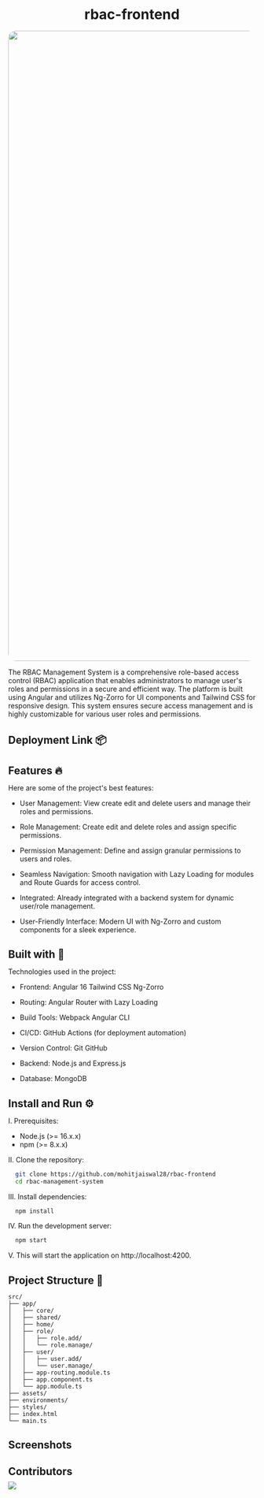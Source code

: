 <h1 align="center" id="title" style="margin-bottom: 1rem">rbac-frontend</h1>

<p align="center"><img src="https://socialify.git.ci/mohitjaiswal28/rbac-frontend/image?description=1&amp;descriptionEditable=A%20secure%20app%20with%20role-based%20access%20control%2C%20built%20using%20Angular%2016%2C%20Ng-Zorro%2C%20Tailwind%20CSS%2C%20Node.js%2C%20Express.js%2C%20and%20MongoDB%2C%20featuring%20lazy%20loading%20and%20GitHub%20Actions%20for%20automated%20deployment.&amp;name=1&amp;owner=1&amp;pattern=Solid&amp;theme=Light" alt="project-image" style="border-radius: 1rem; width: 80rem"></p>

<p id="description">The RBAC Management System is a comprehensive role-based access control (RBAC) application that enables administrators to manage user's roles and permissions in a secure and efficient way. The platform is built using Angular and utilizes Ng-Zorro for UI components and Tailwind CSS for responsive design. This system ensures secure access management and is highly customizable for various user roles and permissions.</p>

    
<h2 style="margin-bottom: 0.5rem">Deployment Link 📦</h2>

<h2 style="margin-bottom: 0.5rem">Features 🔥</h2>

Here are some of the project's best features:

*  User Management: View create edit and delete users and manage their roles and permissions.

*   Role Management: Create edit and delete roles and assign specific permissions.

*   Permission Management: Define and assign granular permissions to users and roles.

*   Seamless Navigation: Smooth navigation with Lazy Loading for modules and Route Guards for access control.

*   Integrated: Already integrated with a backend system for dynamic user/role management.

*   User-Friendly Interface: Modern UI with Ng-Zorro and custom components for a sleek experience.


<h2 style="margin-bottom: 0.5rem">Built with 🚀</h2>

Technologies used in the project:

*   Frontend: Angular 16 Tailwind CSS Ng-Zorro

*   Routing: Angular Router with Lazy Loading

*   Build Tools: Webpack Angular CLI

*   CI/CD: GitHub Actions (for deployment automation)

*   Version Control: Git GitHub

*   Backend: Node.js and Express.js

*   Database: MongoDB


<h2 style="margin-bottom: 0.5rem">Install and Run ⚙️</h2>

I. Prerequisites:

- Node.js (>= 16.x.x)
- npm (>= 8.x.x)

II. Clone the repository:
```bash
  git clone https://github.com/mohitjaiswal28/rbac-frontend
  cd rbac-management-system
```

III. Install dependencies:

```bash
  npm install
```

IV. Run the development server:
```bash
  npm start
```

V. This will start the application on http://localhost:4200.


<h2 style="margin-bottom: 0.5rem">Project Structure 📁</h2>

```
src/
├── app/
│   ├── core/
│   ├── shared/
│   ├── home/
│   ├── role/
│   │   ├── role.add/
│   │   └── role.manage/
│   ├── user/
│   │   ├── user.add/
│   │   └── user.manage/
│   ├── app-routing.module.ts
│   ├── app.component.ts
│   └── app.module.ts
├── assets/
├── environments/
├── styles/
├── index.html
└── main.ts
```

<h2 style="margin-bottom: 0.5rem">Screenshots</h2>

<h2 style="margin-bottom: 0.5rem">Contributors</h2>
<a href="https://github.com/mohitjaiswal28/rbac-frontend/graphs/contributors">
  <img src="https://contrib.rocks/image?repo=mohitjaiswal28/rbac-frontend" />
</a>
